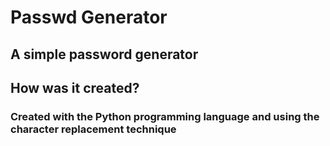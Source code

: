# Passwd Generator
## A simple password generator

## How was it created?

### Created with the Python programming language and using the character replacement technique